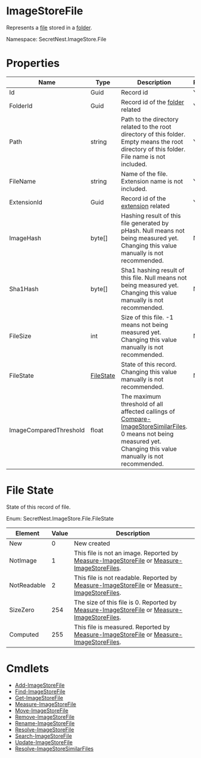 # ImageStoreFile
Represents a [file](../concept/File.md) stored in a [folder](../concept/Folder.md).

Namespace: SecretNest.ImageStore.File

# Properties
|Name|Type|Description|ReadOnly|
|---|---|---|---|
|Id|Guid|Record id|Yes|
|FolderId|Guid|Record id of the [folder](ImageStoreFolder.md) related|Yes|
|Path|string|Path to the directory related to the root directory of this folder. Empty means the root directory of this folder. File name is not included.|Yes|
|FileName|string|Name of the file. Extension name is not included.|Yes|
|ExtensionId|Guid|Record id of the [extension](ImageStoreExtension.md) related|Yes|
|ImageHash|byte[]|Hashing result of this file generated by pHash. Null means not being measured yet. Changing this value manually is not recommended.|No|
|Sha1Hash|byte[]|Sha1 hashing result of this file. Null means not being measured yet. Changing this value manually is not recommended.|No|
|FileSize|int|Size of this file. -1 means not being measured yet. Changing this value manually is not recommended.|No|
|FileState|[FileState](#file-state)|State of this record. Changing this value manually is not recommended.|No|
|ImageComparedThreshold|float|The maximum threshold of all affected callings of [Compare-ImageStoreSimilarFiles](../cmdlet/SimilarFile/CompareSimilarFiles.md). 0 means not being measured yet. Changing this value manually is not recommended.

# File State
State of this record of file.

Enum: SecretNest.ImageStore.File.FileState

|Element|Value|Description|
|---|---|---|
|New|0|New created|
|NotImage|1|This file is not an image. Reported by [Measure-ImageStoreFile](../cmdlet/File/MeasureFile.md) or [Measure-ImageStoreFiles](../cmdlet/File/MeasureFiles.md).|
|NotReadable|2|This file is not readable. Reported by [Measure-ImageStoreFile](../cmdlet/File/MeasureFile.md) or [Measure-ImageStoreFiles](../cmdlet/File/MeasureFiles.md).|
|SizeZero|254|The size of this file is 0. Reported by [Measure-ImageStoreFile](../cmdlet/File/MeasureFile.md) or [Measure-ImageStoreFiles](../cmdlet/File/MeasureFiles.md).|
|Computed|255|This file is measured. Reported by [Measure-ImageStoreFile](../cmdlet/File/MeasureFile.md) or [Measure-ImageStoreFiles](../cmdlet/File/MeasureFiles.md).|

# Cmdlets
  * [Add-ImageStoreFile](../cmdlet/File/AddFile.md)
  * [Find-ImageStoreFile](../cmdlet/File/FindFile.md)
  * [Get-ImageStoreFile](../cmdlet/File/GetFile.md)
  * [Measure-ImageStoreFile](../cmdlet/File/MeasureFile.md)
  * [Move-ImageStoreFile](../cmdlet/File/MoveFile.md)
  * [Remove-ImageStoreFile](../cmdlet/File/RemoveFile.md)
  * [Rename-ImageStoreFile](../cmdlet/File/RenameFile.md)
  * [Resolve-ImageStoreFile](../cmdlet/File/ResolveFile.md)
  * [Search-ImageStoreFile](../cmdlet/File/SearchFile.md)
  * [Update-ImageStoreFile](../cmdlet/File/UpdateFile.md)
  * [Resolve-ImageStoreSimilarFiles](../cmdlet/SimilarFile/ResolveSimilarFiles.md)
